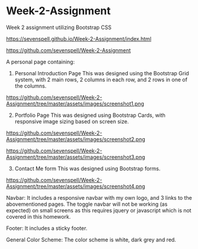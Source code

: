 # Week-2-Assignment
Week 2 assignment utilizing Bootstrap CSS

https://sevenspell.github.io/Week-2-Assignment/index.html

https://github.com/sevenspell/Week-2-Assignment

A personal page containing:
1) Personal Introduction Page
This was designed using the Bootstrap Grid system, with 2 main rows, 2 columns in each row, and 2 rows in one of the columns.

https://github.com/sevenspell/Week-2-Assignment/tree/master/assets/images/screenshot1.png

2) Portfolio Page
This was designed using Bootstrap Cards, with responsive image sizing based on screen size.

https://github.com/sevenspell/Week-2-Assignment/tree/master/assets/images/screenshot2.png

https://github.com/sevenspell/Week-2-Assignment/tree/master/assets/images/screenshot3.png

3) Contact Me form
This was designed using Bootstrap forms.

https://github.com/sevenspell/Week-2-Assignment/tree/master/assets/images/screenshot4.png

Navbar:
It includes a responsive navbar with my own logo, and 3 links to the abovementioned pages. The toggle navbar will not be working (as expected) on small screens as this requires jquery or javascript which is not covered in this homework.

Footer:
It includes a sticky footer.

General Color Scheme:
The color scheme is white, dark grey and red.





